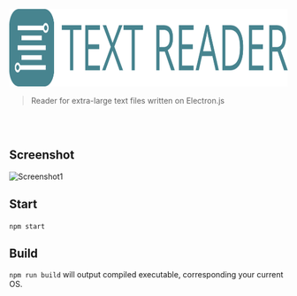 <p align="center"><img src="logo/logotype_horizontal.png" alt="TextReader" height="140px"></p>


> Reader for extra-large text files written on Electron.js

<br><br>
## Screenshot

![Screenshot1](http://i64.tinypic.com/23u4ryf.png)

## Start

`npm start` 

## Build

`npm run build`
will output compiled executable, corresponding your current OS.

